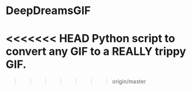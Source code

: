 # DeepDreamsGIF
<<<<<<< HEAD
Python script to convert any GIF to a REALLY trippy GIF. 
=======
>>>>>>> origin/master
